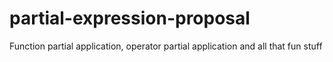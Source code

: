 # partial-expression-proposal
Function partial application, operator partial application and all that fun stuff
